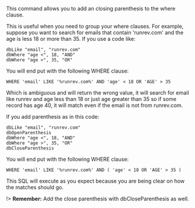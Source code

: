 This command allows you to add an closing parenthesis to the where clause.

This is useful when you need to group your where clauses. For example, suppose you want to search for emails that contain 'runrev.com' and the age is less 18 or more than 35. If you use a code like:
    
~~~
dbLike "email", "runrev.com"
dbWhere "age <", 18, "AND"
dbWhere "age >", 35, "OR"
~~~

You will end put with the following WHERE clause:

~~~~
WHERE 'email' LIKE '%runrev.com%' AND 'age' < 18 OR 'AGE' > 35
~~~~

Which is ambiguous and will return the wrong value, it will search for email like runrev and age less than 18 or just age greater than 35 so if some record has age 40, it will match even if the email is not from runrev.com.

If you add parenthesis as in this code:

~~~
dbLike "email", "runrev.com"
dbOpenParenthesis
dbWhere "age <", 18, "AND"
dbWhere "age >", 35, "OR"
dbCloseParenthesis
~~~

You will end put with the following WHERE clause:

~~~
WHERE 'email' LIKE '%runrev.com%' AND ( 'age' < 18 OR 'AGE' > 35 ) 
~~~
This SQL will execute as you expect because you are being clear on how the matches should go.

!> **Remember:** Add the close parenthesis with dbCloseParenthesis as well.